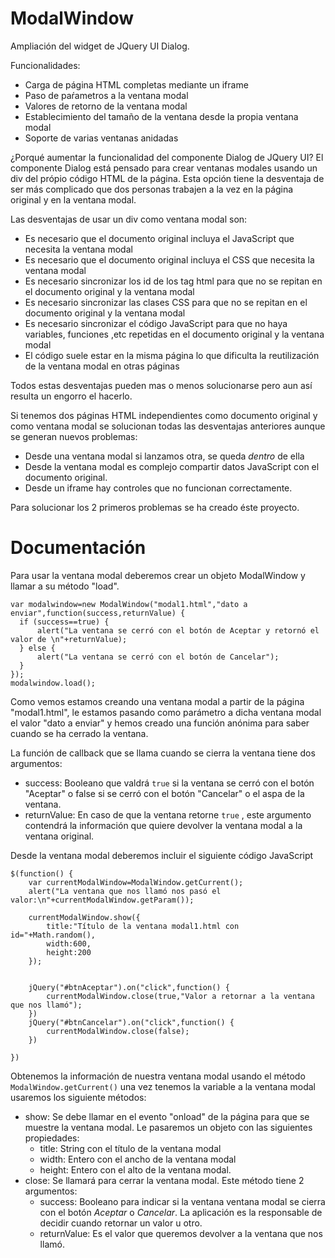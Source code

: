 ModalWindow
===========

Ampliación del widget de JQuery UI Dialog. 

Funcionalidades:
  * Carga de página HTML completas mediante un iframe
  * Paso de paŕametros a la ventana modal
  * Valores de retorno de la ventana modal
  * Establecimiento del tamaño de la ventana desde la propia ventana modal
  * Soporte de varias ventanas anidadas

¿Porqué aumentar la funcionalidad del componente Dialog de JQuery UI?
El componente Dialog está pensado para crear ventanas modales usando un div del própio código HTML de la página. 
Esta opción tiene la desventaja de ser más complicado que dos personas trabajen a la vez en la página original y en la ventana modal. 

Las desventajas de usar un div como ventana modal son:
  * Es necesario que el documento original incluya el JavaScript que necesita la ventana modal
  * Es necesario que el documento original incluya el CSS que necesita la ventana modal
  * Es necesario sincronizar los id de los tag html para que no se repitan en el documento original y la ventana modal
  * Es necesario sincronizar las clases CSS para que no se repitan en el documento original y la ventana modal
  * Es necesario sincronizar el código JavaScript para que no haya variables, funciones ,etc repetidas en el documento original y la ventana modal 
  * El código suele estar en la misma página lo que dificulta la reutilización de la ventana modal en otras páginas

Todos estas desventajas pueden mas o menos solucionarse pero aun así resulta un engorro el hacerlo.

Si tenemos dos páginas HTML independientes como documento original y como ventana modal se solucionan todas las desventajas anteriores aunque se generan nuevos problemas:
  * Desde una ventana modal si lanzamos otra, se queda *dentro* de ella
  * Desde la ventana modal es complejo compartir datos JavaScript con el documento original.
  * Desde un iframe hay controles que no funcionan correctamente.

Para solucionar los 2 primeros problemas se ha creado éste proyecto.

Documentación
=============

Para usar la ventana modal deberemos crear un objeto ModalWindow y llamar a su método "load".
```
var modalwindow=new ModalWindow("modal1.html","dato a enviar",function(success,returnValue) {
  if (success==true) {
      alert("La ventana se cerró con el botón de Aceptar y retornó el valor de \n"+returnValue);
  } else {
      alert("La ventana se cerró con el botón de Cancelar");
  }
});
modalwindow.load();
```

Como vemos estamos creando una ventana modal a partir de la página "modal1.html", le estamos pasando como parámetro a dicha ventana modal el valor "dato a enviar" y hemos creado una función anónima para saber cuando se ha cerrado la ventana.

La función de callback que se llama cuando se cierra la ventana tiene dos argumentos:
  * success: Booleano que valdrá `true` si la ventana se cerró con el botón "Aceptar" o false si se cerró con el botón "Cancelar" o el aspa de la ventana.
  * returnValue: En caso de que la ventana retorne `true` , este argumento contendrá la información que quiere devolver la ventana modal a la ventana original.

Desde la ventana modal deberemos incluir el siguiente código JavaScript
```
$(function() {
    var currentModalWindow=ModalWindow.getCurrent();
    alert("La ventana que nos llamó nos pasó el valor:\n"+currentModalWindow.getParam());

    currentModalWindow.show({
        title:"Título de la ventana modal1.html con id="+Math.random(),
        width:600,
        height:200
    });


    jQuery("#btnAceptar").on("click",function() {
        currentModalWindow.close(true,"Valor a retornar a la ventana que nos llamó");
    })
    jQuery("#btnCancelar").on("click",function() {
        currentModalWindow.close(false);
    })

})
```

Obtenemos la información de nuestra ventana modal usando el método `ModalWindow.getCurrent()` una vez tenemos la variable a la ventana modal usaremos los siguiente métodos:
  * show: Se debe llamar en el evento "onload" de la página para que se muestre la ventana modal. Le pasaremos un objeto con las siguientes propiedades:
    * title: String con el título de la ventana modal
    * width: Entero con el ancho de la ventana modal
    * height: Entero con el alto de la ventana modal.
  * close: Se llamará para cerrar la ventana modal. Este método tiene 2 argumentos:
    * success: Booleano para indicar si la ventana ventana modal se cierra con el botón *Aceptar* o *Cancelar*. La aplicación es la responsable de decidir cuando retornar un valor u otro. 
    * returnValue: Es el valor que queremos devolver a la ventana que nos llamó.

